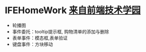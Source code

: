 # IFEHomeWork [来自前端技术学园](http://ife.baidu.com/)

- 轮播图 
- 事件委托：tooltip提示框, 购物清单的添加与删除
- 表单事件：模态框,表单验证
- 键盘事件：方块移动